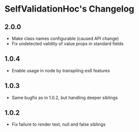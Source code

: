 # SelfValidationHoc's Changelog

## 2.0.0

- Make class names configurable (caused API change)
- Fix undetected validity of value props in standard fields

## 1.0.4

- Enable usage in node by transpiling es6 features

## 1.0.3

- Same bugfix as in 1.0.2, but handling deeper siblings

## 1.0.2

- Fix failure to render text, null and false siblings
